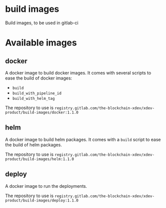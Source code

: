 # build images

Build images, to be used in gitlab-ci

# Available images

## docker

A docker image to build docker images. It comes with several scripts to ease the build of docker images:

* `build`
* `build_with_pipeline_id`
* `build_with_helm_tag`

The repository to use is `registry.gitlab.com/the-blockchain-xdev/xdev-product/build-images/docker:1.1.0`

## helm

A docker image to build helm packages. It comes with a `build` script to ease the build of helm packages.

The repository to use is `registry.gitlab.com/the-blockchain-xdev/xdev-product/build-images/helm:1.1.0`

## deploy

A docker image to run the deployments.

The repository to use is `registry.gitlab.com/the-blockchain-xdev/xdev-product/build-images/deploy:1.1.0`
